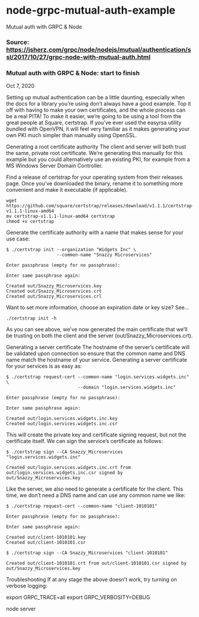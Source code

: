 # node-grpc-mutual-auth-example
Mutual auth with GRPC &amp; Node

### Source: https://jsherz.com/grpc/node/nodejs/mutual/authentication/ssl/2017/10/27/grpc-node-with-mutual-auth.html


### Mutual auth with GRPC & Node: start to finish
Oct 7, 2020

Setting up mutual authentication can be a little daunting, especially when the docs for a library you’re using don’t always have a good example. Top it off with having to make your own certificates, and the whole process can be a real PITA! To make it easier, we’re going to be using a tool from the great people at Square, certstrap. If you’ve ever used the easyrsa utility bundled with OpenVPN, it will feel very familiar as it makes generating your own PKI much simpler than manually using OpenSSL.

Generating a root certificate authority
The client and server will both trust the same, private root certificate. We’re generating this manually for this example but you could alternatively use an existing PKI, for example from a MS Windows Server Domain Controller.

Find a release of certstrap for your operating system from their releases page. Once you’ve downloaded the binary, rename it to something more convenient and make it executable (if applicable).

```
wget https://github.com/square/certstrap/releases/download/v1.1.1/certstrap-v1.1.1-linux-amd64
mv certstrap-v1.1.1-linux-amd64 certstrap
chmod +x certstrap
```

Generate the certificate authority with a name that makes sense for your use case:

```
$ ./certstrap init --organization "Widgets Inc" \
                   --common-name "Snazzy Microservices"

Enter passphrase (empty for no passphrase):

Enter same passphrase again:

Created out/Snazzy_Microservices.key
Created out/Snazzy_Microservices.crt
Created out/Snazzy_Microservices.crl
```

Want to set more information, choose an expiration date or key size? See...
```
./certstrap init -h
```

As you can see above, we’ve now generated the main certificate that we’ll be trusting on both the client and the server (out/Snazzy_Microservices.crt).

Generating a server certificate
The hostname of the server’s certificate will be validated upon connection so ensure that the common name and DNS name match the hostname of your service. Generating a server certificate for your services is as easy as:

```
$ ./certstrap request-cert --common-name "login.services.widgets.inc" \
                           --domain "login.services.widgets.inc"

Enter passphrase (empty for no passphrase):

Enter same passphrase again:

Created out/login.services.widgets.inc.key
Created out/login.services.widgets.inc.csr
```

This will create the private key and certificate signing request, but not the certificate itself. We can sign the service’s certificate as follows:

```
$ ./certstrap sign --CA Snazzy_Microservices "login.services.widgets.inc"

Created out/login.services.widgets.inc.crt from out/login.services.widgets.inc.csr signed by out/Snazzy_Microservices.key
```

Like the server, we also need to generate a certificate for the client. This time, we don’t need a DNS name and can use any common name we like:
```
$ ./certstrap request-cert --common-name "client-1010101"

Enter passphrase (empty for no passphrase):

Enter same passphrase again:

Created out/client-1010101.key
Created out/client-1010101.csr
```

```
$ ./certstrap sign --CA Snazzy_Microservices "client-1010101"

Created out/client-1010101.crt from out/client-1010101.csr signed by out/Snazzy_Microservices.key
```

Troubleshooting
If at any stage the above doesn’t work, try turning on verbose logging:

export GRPC_TRACE=all
export GRPC_VERBOSITY=DEBUG

node server
